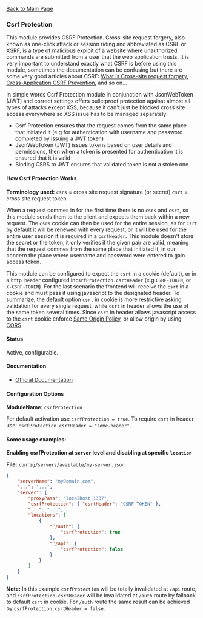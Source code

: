 [Back to Main Page](https://github.com/SorinGFS/webaccess#configuration)

### Csrf Protection

This module provides CSRF Protection. Cross-site request forgery, also known as one-click attack or session riding and abbreviated as CSRF or XSRF, is a type of malicious exploit of a website where unauthorized commands are submitted from a user that the web application trusts. It is very important to understand exactly what CSRF is before using this module, sometimes the documentation can be confusing but there are some very good articles about CSRF: [What is Cross-site request forgery](https://en.wikipedia.org/wiki/Cross-site_request_forgery), [Cross-Application CSRF Prevention](https://github.com/xing/cross-application-csrf-prevention), and so on...

In simple words Csrf Protection module in conjunction with JsonWebToken (JWT) and correct settings offers bulletproof protection against almost all types of attacks except XSS, because it can't just be blocked cross site access everywhere so XSS issue has to be managed separately:
- Csrf Protection ensures that the request comes from the same place that initiated it (e.g for authentication with username and password completed by issuing a JWT token)
- JsonWebToken (JWT) issues tokens based on user details and permissions, then when a token is presented for authentication it is ensured that it is valid 
- Binding CSRS to JWT ensures that validated token is not a stolen one

#### How Csrf Protection Works

**Terminology used:**
`csrs` = cross site request signature (or secret)
`csrt` = cross site request token

When a request commes in for the first time there is no `csrs` and `csrt`, so this module sends them to the client and expects them back within a new request. The `csrs` cookie can then be used for the entire session, as for `csrt` by default it will be renewed with every request, or it will be used for the entire user session if is required in a `csrtHeader`. This module doesn't store the secret or the token, it only verifies if the given pair are valid, meaning that the request commes from the same place that initiated it, in our concern the place where username and password were entered to gain access token.

This module can be configured to expect the `csrt` in a cookie (default), or in a `http header` configured in`csrfProtection.csrtHeader` (e.g `CSRF-TOKEN`, or `X-CSRF-TOKEN`). For the last scenario the frontend will receive the `csrt` in a cookie and must pass it using javascript to the designated header. To summarize, the default option `csrt` in cookie is more restrictive asking validation for every single request, while `csrt` in header allows the use of the same token several times. Since `csrt` in header allows javascript access to the `csrt` cookie enforce [Same Origin Policy](https://en.wikipedia.org/wiki/Same-origin_policy#Cross-Origin_Resource_Sharing), or allow origin by using [CORS](https://en.wikipedia.org/wiki/Cross-origin_resource_sharing).

#### Status

Active, configurable.

#### Documentation
- [Official Documentation](https://github.com/expressjs/csurf#readme)

#### Configuration Options

**ModuleName:** `csrfProtection`

For default activation use `csrfProtection = true`.
To require `csrt` in header use: `csrfProtection.csrtHeader = "some-header"`.

#### Some usage examples:

**Enabling csrfProtection at `server` level and disabling at specific `location`**

**File:** `config/servers/available/my-server.json`

```json
{
    "serverName": "myDomain.com",
    "...": "...",
    "server": {
        "proxyPass": "localhost:1337",
        "csrfProtection": { "csrtHeader": "CSRF-TOKEN" },
        "...": "...",
        "locations": [
            {
                "^/auth": {
                    "csrfProtection": true
                },
                "^/api": {
                    "csrfProtection": false
                }
            }
        ]
    }
}
```
**Note:** In this example `csrfProtection` will be totally invalidated at `/api` route, and `csrfProtection.csrtHeader` will be invalidated at `/auth` route by fallback to default `csrt` in cookie. For `/auth` route the same result can be achieved by `csrfProtection.csrtHeader = false`.